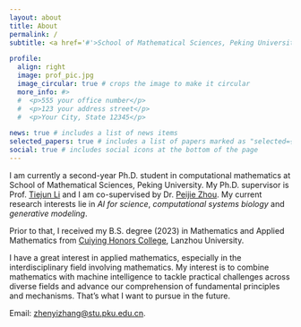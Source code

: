 ```yaml
---
layout: about
title: About
permalink: /
subtitle: <a href='#'>School of Mathematical Sciences, Peking University</a> 

profile:
  align: right
  image: prof_pic.jpg
  image_circular: true # crops the image to make it circular
  more_info: #>
  #  <p>555 your office number</p>
  #  <p>123 your address street</p>
  #  <p>Your City, State 12345</p>

news: true # includes a list of news items
selected_papers: true # includes a list of papers marked as "selected={true}"
social: true # includes social icons at the bottom of the page
---
```


I am currently a second-year Ph.D. student in computational mathematics at School of Mathematical Sciences, Peking University. My Ph.D. supervisor is Prof. [Tiejun Li](https://www.math.pku.edu.cn/teachers/litj/) and I am co-supervised by Dr. [Peijie Zhou](https://cliffzhou92.github.io/). My current research interests lie in *AI for science*, *computational systems biology* and *generative modeling*. 

Prior to that, I received my B.S. degree (2023) in Mathematics and Applied Mathematics from [Cuiying Honors College](http://chc.lzu.edu.cn), Lanzhou University. 

I have a great interest in applied mathematics, especially in the interdisciplinary field involving mathematics.  My interest is to combine mathematics with  machine intelligence to tackle practical challenges  across diverse fields and advance our comprehension of fundamental principles and mechanisms. That’s what I want to pursue in the future. 

Email: [zhenyizhang@stu.pku.edu.cn](mailto:zhenyizhang@stu.pku.edu.cn).

